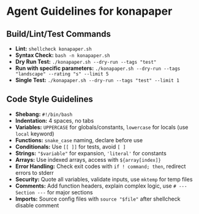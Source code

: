 # Agent Guidelines for konapaper

## Build/Lint/Test Commands
- **Lint:** `shellcheck konapaper.sh`
- **Syntax Check:** `bash -n konapaper.sh`
- **Dry Run Test:** `./konapaper.sh --dry-run --tags "test"`
- **Run with specific parameters:** `./konapaper.sh --dry-run --tags "landscape" --rating "s" --limit 5`
- **Single Test:** `./konapaper.sh --dry-run --tags "test" --limit 1`

## Code Style Guidelines
- **Shebang:** `#!/bin/bash`
- **Indentation:** 4 spaces, no tabs
- **Variables:** `UPPERCASE` for globals/constants, `lowercase` for locals (use `local` keyword)
- **Functions:** `snake_case` naming, declare before use
- **Conditionals:** Use `[[ ]]` for tests, avoid `[ ]`
- **Strings:** `"$variable"` for expansion, `'literal'` for constants
- **Arrays:** Use indexed arrays, access with `${array[index]}`
- **Error Handling:** Check exit codes with `if ! command; then`, redirect errors to stderr
- **Security:** Quote all variables, validate inputs, use `mktemp` for temp files
- **Comments:** Add function headers, explain complex logic, use `# --- Section ---` for major sections
- **Imports:** Source config files with `source "$file"` after shellcheck disable comment
